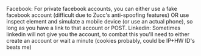 Facebook:
For private facebook accounts, you can either use a fake facebook account (difficult due to Zucc's anti-spoofing features) OR use inspect element and simulate a mobile device (or use an actual phone), so long as you have a link to that account or POST.
Linkedin:
Sometimes linkedin will not give you the account, to combat this you'll need to either create an account or wait a minute (cookies probably, could be IP+HW ID's beats me)
